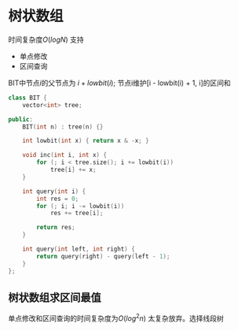 # 树状数组

时间复杂度$O(logN)$ 支持
* 单点修改
* 区间查询

BIT中节点$i$的父节点为 $i + lowbit(i)$;
节点i维护[i - lowbit(i) + 1, i]的区间和

```cpp
class BIT {
    vector<int> tree;

public:
    BIT(int n) : tree(n) {}

    int lowbit(int x) { return x & -x; }

    void inc(int i, int x) {
        for (; i < tree.size(); i += lowbit(i))
            tree[i] += x;
    }

    int query(int i) {
        int res = 0;
        for (; i; i -= lowbit(i))
            res += tree[i];

        return res;
    }

    int query(int left, int right) {
        return query(right) - query(left - 1);
    }
};
```

## 树状数组求区间最值
单点修改和区间查询的时间复杂度为$O(log^2n)$
太复杂放弃。选择线段树

